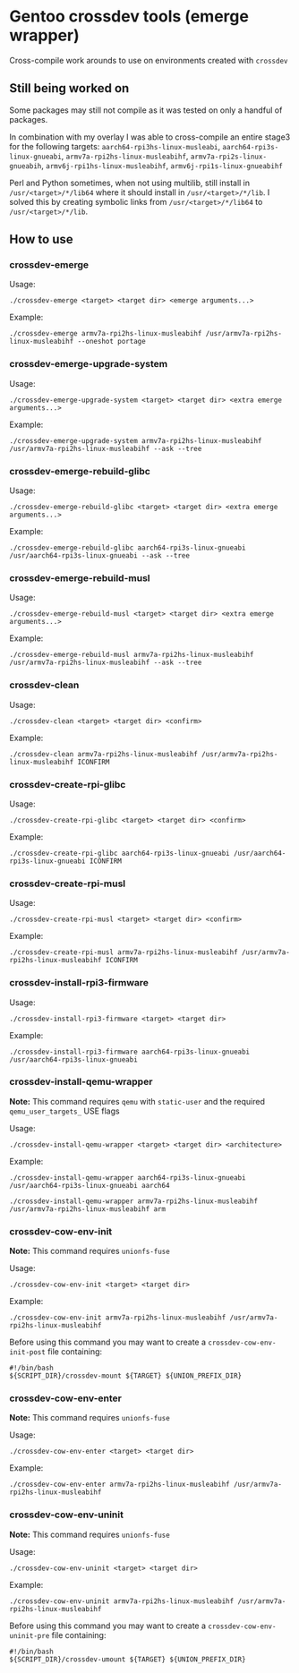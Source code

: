 # Gentoo crossdev tools (emerge wrapper)
Cross-compile work arounds to use on environments created with `crossdev`

## Still being worked on
Some packages may still not compile as it was tested on only a handful of packages.

In combination with my overlay I was able to cross-compile an entire stage3 for the following targets: `aarch64-rpi3hs-linux-musleabi`, `aarch64-rpi3s-linux-gnueabi`, `armv7a-rpi2hs-linux-musleabihf`, `armv7a-rpi2s-linux-gnueabih`, `armv6j-rpi1hs-linux-musleabihf`, `armv6j-rpi1s-linux-gnueabihf`

Perl and Python sometimes, when not using multilib, still install in `/usr/<target>/*/lib64` where it should install in `/usr/<target>/*/lib`. I solved this by creating symbolic links from `/usr/<target>/*/lib64` to `/usr/<target>/*/lib`.

## How to use

### crossdev-emerge

Usage:
```
./crossdev-emerge <target> <target dir> <emerge arguments...>
```
Example:
```
./crossdev-emerge armv7a-rpi2hs-linux-musleabihf /usr/armv7a-rpi2hs-linux-musleabihf --oneshot portage 
```

### crossdev-emerge-upgrade-system

Usage:
```
./crossdev-emerge-upgrade-system <target> <target dir> <extra emerge arguments...>
```
Example:
```
./crossdev-emerge-upgrade-system armv7a-rpi2hs-linux-musleabihf /usr/armv7a-rpi2hs-linux-musleabihf --ask --tree
```

### crossdev-emerge-rebuild-glibc

Usage:
```
./crossdev-emerge-rebuild-glibc <target> <target dir> <extra emerge arguments...>
```
Example:
```
./crossdev-emerge-rebuild-glibc aarch64-rpi3s-linux-gnueabi /usr/aarch64-rpi3s-linux-gnueabi --ask --tree
```

### crossdev-emerge-rebuild-musl

Usage:
```
./crossdev-emerge-rebuild-musl <target> <target dir> <extra emerge arguments...>
```
Example:
```
./crossdev-emerge-rebuild-musl armv7a-rpi2hs-linux-musleabihf /usr/armv7a-rpi2hs-linux-musleabihf --ask --tree
```

### crossdev-clean

Usage:
```
./crossdev-clean <target> <target dir> <confirm>
```
Example:
```
./crossdev-clean armv7a-rpi2hs-linux-musleabihf /usr/armv7a-rpi2hs-linux-musleabihf ICONFIRM
```

### crossdev-create-rpi-glibc

Usage:
```
./crossdev-create-rpi-glibc <target> <target dir> <confirm>
```
Example:
```
./crossdev-create-rpi-glibc aarch64-rpi3s-linux-gnueabi /usr/aarch64-rpi3s-linux-gnueabi ICONFIRM
```

### crossdev-create-rpi-musl

Usage:
```
./crossdev-create-rpi-musl <target> <target dir> <confirm>
```
Example:
```
./crossdev-create-rpi-musl armv7a-rpi2hs-linux-musleabihf /usr/armv7a-rpi2hs-linux-musleabihf ICONFIRM
```

### crossdev-install-rpi3-firmware

Usage:
```
./crossdev-install-rpi3-firmware <target> <target dir>
```
Example:
```
./crossdev-install-rpi3-firmware aarch64-rpi3s-linux-gnueabi /usr/aarch64-rpi3s-linux-gnueabi
```
  
### crossdev-install-qemu-wrapper

**Note:** This command requires `qemu` with `static-user` and the required `qemu_user_targets_` USE flags

Usage:
```
./crossdev-install-qemu-wrapper <target> <target dir> <architecture>
```
Example:
```
./crossdev-install-qemu-wrapper aarch64-rpi3s-linux-gnueabi /usr/aarch64-rpi3s-linux-gnueabi aarch64
```
```
./crossdev-install-qemu-wrapper armv7a-rpi2hs-linux-musleabihf /usr/armv7a-rpi2hs-linux-musleabihf arm
```

### crossdev-cow-env-init

**Note:** This command requires `unionfs-fuse`

Usage:
```
./crossdev-cow-env-init <target> <target dir>
```
Example:
```
./crossdev-cow-env-init armv7a-rpi2hs-linux-musleabihf /usr/armv7a-rpi2hs-linux-musleabihf
```
Before using this command you may want to create a `crossdev-cow-env-init-post` file containing:
```
#!/bin/bash
${SCRIPT_DIR}/crossdev-mount ${TARGET} ${UNION_PREFIX_DIR}
```

### crossdev-cow-env-enter

**Note:** This command requires `unionfs-fuse`

Usage:
```
./crossdev-cow-env-enter <target> <target dir>
```
Example:
```
./crossdev-cow-env-enter armv7a-rpi2hs-linux-musleabihf /usr/armv7a-rpi2hs-linux-musleabihf
```

### crossdev-cow-env-uninit

**Note:** This command requires `unionfs-fuse`

Usage:
```
./crossdev-cow-env-uninit <target> <target dir>
```
Example:
```
./crossdev-cow-env-uninit armv7a-rpi2hs-linux-musleabihf /usr/armv7a-rpi2hs-linux-musleabihf
```
Before using this command you may want to create a `crossdev-cow-env-uninit-pre` file containing:
```
#!/bin/bash
${SCRIPT_DIR}/crossdev-umount ${TARGET} ${UNION_PREFIX_DIR}
```
